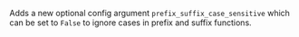 Adds a new optional config argument `prefix_suffix_case_sensitive` which can be set to `False` to ignore cases in prefix and suffix functions.